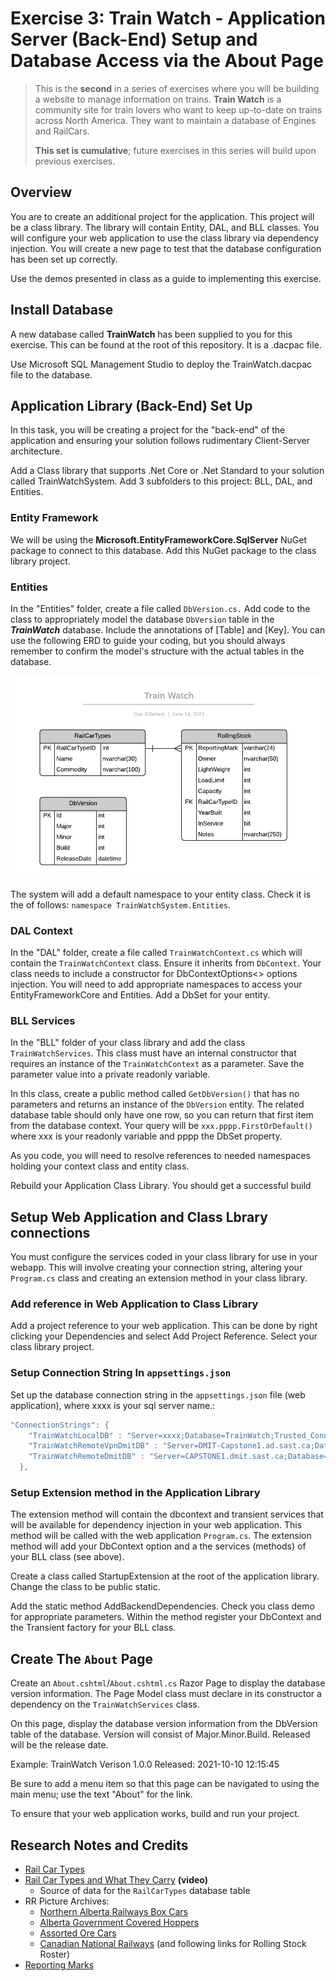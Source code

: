 # Exercise 3: Train Watch - Application Server (Back-End) Setup and Database Access via the About Page

> This is the **second** in a series of exercises where you will be building a website to manage information on trains. **Train Watch** is a community site for train lovers who want to keep up-to-date on trains across North America. They want to maintain a database of Engines and RailCars.
>
> **This set is cumulative**; future exercises in this series will build upon previous exercises.

## Overview

You are to create an additional project for the application. This project will be a class library. The library will contain Entity, DAL, and BLL classes. You will configure your web application to use the class library via dependency injection. You will  create a new page to test that the database configuration has been set up correctly.

Use the demos presented in class as a guide to implementing this exercise.
## Install Database

A new database called **TrainWatch** has been supplied to you for this exercise. This can be found at the root of this repository. It is a .dacpac file.

Use Microsoft SQL Management Studio to deploy the TrainWatch.dacpac file to the database.

## Application Library (Back-End) Set Up

In this task, you will be creating a project for the "back-end" of the application and ensuring your solution follows rudimentary Client-Server architecture.

Add a Class library that supports .Net Core or .Net Standard to your solution called TrainWatchSystem. Add 3 subfolders to this project: BLL, DAL, and Entities.

### Entity Framework

We will be using the **Microsoft.EntityFrameworkCore.SqlServer** NuGet package to connect to this database. Add this NuGet package to the class library project.

### Entities

In the "Entities" folder, create a file called `DbVersion.cs.` Add code to the class to appropriately model the database `DbVersion` table in the ***TrainWatch*** database. Include the annotations of [Table] and [Key]. You can use the following ERD to guide your coding, but you should always remember to confirm the model's structure with the actual tables in the database.

![ERD](./TrainWatch.png)

The system will add a default namespace to your entity class. Check it is the of follows:  `namespace TrainWatchSystem.Entities`. 

### DAL Context

In the "DAL" folder, create a file called `TrainWatchContext.cs` which will contain the `TrainWatchContext` class. Ensure it inherits from `DbContext`. Your class needs to include a constructor for DbContextOptions<> options injection. You will need to add appropriate namespaces to access your EntityFrameworkCore and Entities. Add a DbSet for your entity.

### BLL Services

In the "BLL" folder of your class library and add the class `TrainWatchServices`. This class must have an internal constructor that requires an instance of the `TrainWatchContext` as a parameter. Save the parameter value into a private readonly variable. 

In this class, create a public method called `GetDbVersion()` that has no parameters and returns an instance of the `DbVersion` entity. The related database table should only have one row, so you can return that first item from the database context. Your query will be `xxx.pppp.FirstOrDefault()` where xxx is your readonly variable and pppp the DbSet property.

As you code, you will need to resolve references to needed namespaces holding your context class and entity class.

Rebuild your Application Class Library. You should get a successful build

## Setup Web Application and Class Lbrary connections

You must configure the services coded in your class library for use in your webapp. This will involve creating your connection string, altering your `Program.cs` class and creating an extension method in your class library.

### Add reference in Web Application to Class Library

Add a project reference to your web application. This can be done by right clicking your Dependencies and select Add Project Reference. Select your class library project.

### Setup Connection String In `appsettings.json` 

Set up the database connection string in the `appsettings.json` file (web application), where xxxx is your sql server name.:

```csharp
"ConnectionStrings": {
    "TrainWatchLocalDB" : "Server=xxxx;Database=TrainWatch;Trusted_Connection=true;TrustServerCertificate=True;MultipleActiveResultSets=true",
    "TrainWatchRemoteVpnDmitDB" : "Server=DMIT-Capstone1.ad.sast.ca;Database=CPSC1517_1221_yourSection_yourNaitUserName;Trusted_Connection=true;TrustServerCertificate=True;MultipleActiveResultSets=true",
    "TrainWatchRemoteDmitDB" : "Server=CAPSTONE1.dmit.sast.ca;Database=CPSC1517_1221_yourSection_yourNaitUserName;Trusted_Connection=true;TrustServerCertificate=True;MultipleActiveResultSets=true",
  },
```
### Setup Extension method in the Application Library

The extension method will contain the dbcontext and transient services that will be available for dependency injection in your web application. This method will be called with the web application `Program.cs`. The extension method will add your DbContext option and a the services (methods) of your BLL class (see above).

Create a class called StartupExtension at the root of the application library. Change the class to be public static. 

Add the static method AddBackendDependencies. Check you class demo for appropriate parameters. Within the method register your DbContext and the Transient factory for your BLL class. 

## Create The `About` Page

Create an `About.cshtml`/`About.cshtml.cs` Razor Page to display the database version information. The Page Model class must declare in its constructor a dependency on the `TrainWatchServices` class. 

On this page, display the database version information from the DbVersion table of the database. Version will consist of Major.Minor.Build. Released will be the release date.

Example:   TrainWatch Verison 1.0.0  Released: 2021-10-10 12:15:45

Be sure to add a menu item so that this page can be navigated to using the main menu; use the text "About" for the link.

To ensure that your web application works, build and run your project.


## Research Notes and Credits

- [Rail Car Types](https://www.up.com/customers/track-record/tr181121_rail_car_types.htm)
- [Rail Car Types and What They Carry](https://youtu.be/ARr-LJCj2tg) **(video)**
  - Source of data for the `RailCarTypes` database table
- RR Picture Archives:
  - [Northern Alberta Railways Box Cars](http://www.rrpicturearchives.net/rsList.aspx?id=NAR&cid=2)
  - [Alberta Government Covered Hoppers](http://www.rrpicturearchives.net/rsList.aspx?id=ALNX&cid=4)
  - [Assorted Ore Cars](http://www.rrpicturearchives.net/rsList.aspx?cid=32)
  - [Canadian National Railways](http://www.rrpicturearchives.net/Railroad.aspx?id=CN) (and following links for Rolling Stock Roster)
- [Reporting Marks](https://en.wikipedia.org/wiki/List_of_reporting_marks:_C)

